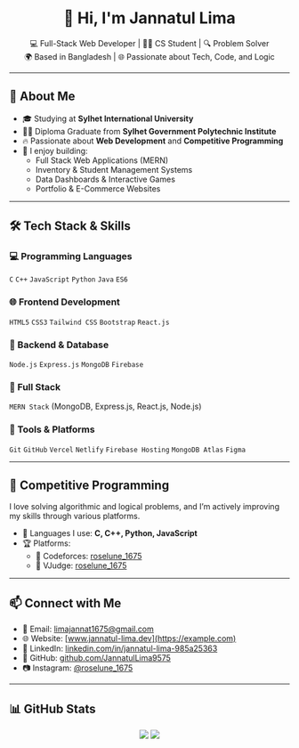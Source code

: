 <h1 align="center">👋 Hi, I'm Jannatul Lima</h1>

<p align="center">
  💻 Full-Stack Web Developer | 👩‍🎓 CS Student | 🔍 Problem Solver <br/>
  🌍 Based in Bangladesh | 🌐 Passionate about Tech, Code, and Logic
</p>

---

## 🚀 About Me

- 🎓 Studying at **Sylhet International University**
- 👩‍🎓 Diploma Graduate from **Sylhet Government Polytechnic Institute**
- 🔥 Passionate about **Web Development** and **Competitive Programming**
- 💼 I enjoy building:
  - Full Stack Web Applications (MERN)
  - Inventory & Student Management Systems
  - Data Dashboards & Interactive Games
  - Portfolio & E-Commerce Websites

---

## 🛠️ Tech Stack & Skills

### 💻 Programming Languages  
`C` `C++` `JavaScript` `Python` `Java` `ES6`

### 🌐 Frontend Development  
`HTML5` `CSS3` `Tailwind CSS` `Bootstrap` `React.js`

### 🧩 Backend & Database  
`Node.js` `Express.js` `MongoDB` `Firebase`

### 🚀 Full Stack  
`MERN Stack` (MongoDB, Express.js, React.js, Node.js)

### 🔧 Tools & Platforms  
`Git` `GitHub` `Vercel` `Netlify` `Firebase Hosting` `MongoDB Atlas` `Figma`

---

## 🎯 Competitive Programming

I love solving algorithmic and logical problems, and I’m actively improving my skills through various platforms.

- 🧠 Languages I use: **C, C++, Python, JavaScript**
- 🏆 Platforms:
  - 🔗 Codeforces: [roselune_1675](https://codeforces.com/profile/roselune_1675)
  - 🔗 VJudge: [roselune_1675](https://vjudge.net/user/roselune_1675)

---

## 📫 Connect with Me

- 📧 Email: [limajannat1675@gmail.com](mailto:limajannat1675@gmail.com)
- 🌐 Website: [www.jannatul-lima.dev](https://example.com)
- 💼 LinkedIn: [linkedin.com/in/jannatul-lima-985a25363](https://www.linkedin.com/in/jannatul-lima-985a25363)
- 🖤 GitHub: [github.com/JannatulLima9575](https://github.com/JannatulLima9575)
- 📷 Instagram: [@roselune_1675](https://www.instagram.com/roselune_1675/)

---

## 📊 GitHub Stats

<p align="center">
  <img src="https://github-readme-stats.vercel.app/api/top-langs/?username=JannatulLima9575&layout=compact&theme=radical" />
  <img src="https://github-readme-stats.vercel.app/api?username=JannatulLima9575&show_icons=true&theme=tokyonight" />
</p>
